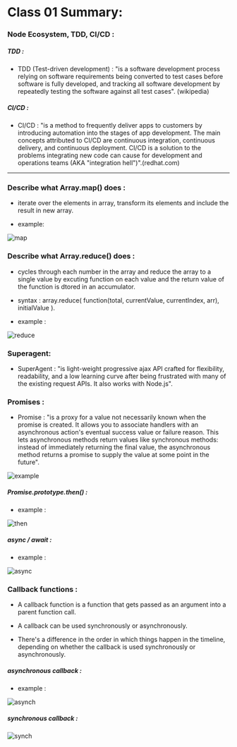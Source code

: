 # Class 01 Summary:

### Node Ecosystem, TDD, CI/CD :

##### TDD :

* TDD (Test-driven development) : "is a software development process relying on software requirements being converted to test cases before software is fully developed, and tracking all software development by repeatedly testing the software against all test cases". (wikipedia)

##### CI/CD :

* CI/CD : "is a method to frequently deliver apps to customers by introducing automation into the stages of app development. The main concepts attributed to CI/CD are continuous integration, continuous delivery, and continuous deployment. CI/CD is a solution to the problems integrating new code can cause for development and operations teams (AKA "integration hell")".(redhat.com)

**********************************************************************

### Describe what Array.map() does :

* iterate over the elements in array, transform its elements and include the result in new array.

* example:

![map](https://www.itboy.in/wp-content/uploads/2021/01/map.png)


### Describe what Array.reduce() does :

* cycles through each number in the array and reduce the array to a single value by excuting function on each value and the return value of the function is dtored in an accumulator.

* syntax : array.reduce( function(total, currentValue, currentIndex, arr), 
initialValue ).

* example : 

![reduce](https://res.cloudinary.com/practicaldev/image/fetch/s---CsNi0td--/c_imagga_scale,f_auto,fl_progressive,h_900,q_auto,w_1600/https://cl.ly/635e6f8acce6/Image%25202018-09-19%2520at%252011.21.07%2520AM.png)


### Superagent: 

* SuperAgent : "is light-weight progressive ajax API crafted for flexibility, readability, and a low learning curve after being frustrated with many of the existing request APIs. It also works with Node.js".

### Promises :

* Promise : "is a proxy for a value not necessarily known when the promise is created. It allows you to associate handlers with an asynchronous action's eventual success value or failure reason. This lets asynchronous methods return values like synchronous methods: instead of immediately returning the final value, the asynchronous method returns a promise to supply the value at some point in the future".

![example](https://miro.medium.com/max/1024/1*yAFctUA8useVWRbC-nWhBA.png)

##### Promise.prototype.then() :

* example :

![then](https://miro.medium.com/max/700/1*Xt_kSc5t1QH8oeF4GeIZew.jpeg)

##### async / await :

* example :

![async](https://miro.medium.com/max/700/1*ktmJ30vivdMsrAgHwtuynw.jpeg)

###  Callback functions : 

* A callback function is a function that gets passed as an argument into a parent function call.

* A callback can be used synchronously or asynchronously.

* There's a difference in the order in which things happen in the timeline, depending on whether the callback is used synchronously or asynchronously.

##### asynchronous callback :

* example :

![asynch](https://res.cloudinary.com/practicaldev/image/fetch/s--5e204O-Y--/c_limit%2Cf_auto%2Cfl_progressive%2Cq_auto%2Cw_880/https://dev-to-uploads.s3.amazonaws.com/i/rjqf7w2vmlxxz5ez0dbz.png)

##### synchronous callback :

![synch](https://res.cloudinary.com/practicaldev/image/fetch/s--dqZaqp09--/c_limit%2Cf_auto%2Cfl_progressive%2Cq_auto%2Cw_880/https://dev-to-uploads.s3.amazonaws.com/i/hyaxexxqnkl9ymxrjlh4.png)



